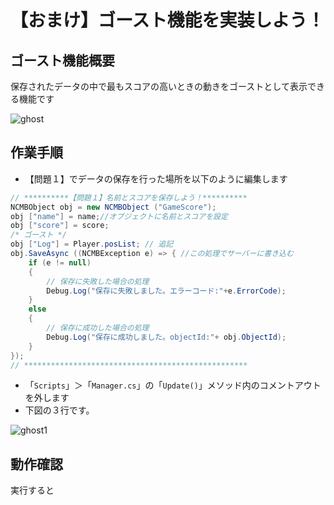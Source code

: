 # 【おまけ】ゴースト機能を実装しよう！

## ゴースト機能概要
保存されたデータの中で最もスコアの高いときの動きをゴーストとして表示できる機能です

![ghost](/readme-img/gost.png)

## 作業手順

* 【問題１】でデータの保存を行った場所を以下のように編集します

```cs
// **********【問題１】名前とスコアを保存しよう！**********
NCMBObject obj = new NCMBObject ("GameScore");
obj ["name"] = name;//オブジェクトに名前とスコアを設定
obj ["score"] = score;
/* ゴースト */
obj ["Log"] = Player.posList; // 追記
obj.SaveAsync ((NCMBException e) => { //この処理でサーバーに書き込む
    if (e != null)
    {
        // 保存に失敗した場合の処理
        Debug.Log("保存に失敗しました。エラーコード:"+e.ErrorCode);
    }
    else
    {
        // 保存に成功した場合の処理
        Debug.Log("保存に成功しました。objectId:"+ obj.ObjectId);
    }
});
// **************************************************
```

* 「`Scripts`」＞「`Manager.cs`」の「`Update()`」メソッド内のコメントアウトを外します
 * 下図の３行です。

![ghost1](/readme-img/gost1.png)


## 動作確認
実行すると
